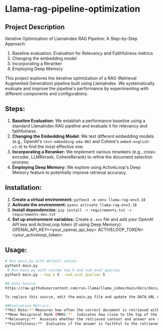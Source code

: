 # Llama-rag-pipeline-optimization 
 ## Project Description
 Iterative Optimization of LlamaIndex RAG Pipeline: A Step-by-Step Approach:

1. Baseline evaluation: Evaluation for Relevancy and Faithfulness metrics 
2. Changing the embedding model 
3. Incorporating a Reranker 
4. Employing Deep Memory 


This project explores the iterative optimization of a RAG (Retrieval Augmented Generation) pipeline built using LlamaIndex. We systematically evaluate and improve the pipeline's performance by experimenting with different components and configurations. 
## Steps: 
  1. **Baseline Evaluation:** We establish a performance baseline using a standard LlamaIndex RAG pipeline and evaluate it for relevancy and faithfulness. 
2. **Changing the Embedding Model:** We test different embedding models (e.g., OpenAI's `text-embedding-ada-002` and Cohere's `embed-english-v3.0`) to find the most effective one. 
3. **Incorporating a Reranker:** We implement various rerankers (e.g., cross-encoder, LLMRerank, CohereRerank) to refine the document selection process. 
4. **Employing Deep Memory:** We explore using ActiveLoop's Deep Memory feature to potentially improve retrieval accuracy. 

 ## Installation: 
1. **Create a virtual environment:** `python3 -m venv llama-rag-env3.10`
2. **Activate the environment:** `pyenv activate llama-rag-env3.10` 
3. **Install dependencies:** `pip install -r requirements.txt -r requirements-dev.txt` 
4. **Set up environment variables:** Create a `.env` file and add your OpenAI API key and 
ActiveLoop token (if using Deep Memory):
OPENAI_API_KEY=<your_openai_api_key> 
ACTIVELOOP_TOKEN=<your_activeloop_token>

## Usage: 
```bash 
# Run main.py with default values 
python3 main.py 
 # Run main.py with custom top_k and num_eval_queries 
python3 main.py --top_k 5 --num_eval_queries 5

## Data Source
https://raw.githubusercontent.com/run-llama/llama_index/main/docs/docs/examples/data/paul_graham/paul_graham_essay.txt

To replace this source, edit the main.py file and update the DATA_URL environment variable in the .env file.

##Evaluation Metrics:
**Hit Rate:** Measures how often the correct document is retrieved within the top-k results.
**Mean Reciprocal Rank (MRR):**  Indicates how close to the top of the retrieved documents the correct document typically ranks.
**Relevancy:**  Assesses whether the retrieved context and answer are relevant to the query.
**Faithfulness:**  Evaluates if the answer is faithful to the retrieved context (i.e., not a hallucination).


